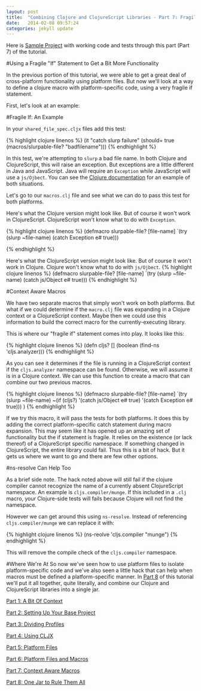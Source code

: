```yaml
---
layout: post
title:  "Combining Clojure and ClojureScript Libraries - Part 7: Fragile 'If's"
date:   2014-02-08 09:57:24
categories: jekyll update
---
```


[8thLight]: https://8thlight.com
[speclj]:    https://github.com/slagyr/speclj 
[sample_project]: https://github.com/AndrewZures/combining_clj_cljs_libraries/tree/throwable
[clojure_documentation]: http://clojuredocs.org/clojure_core/1.2.0/clojure.core/try

[part_1]: http://andrewzures.github.io/jekyll/update/2014/02/08/clj-cljs-pt1-context.html 
[part_2]: http://andrewzures.github.io/jekyll/update/2014/02/08/clj-cljs-pt2-setup.html
[part_3]: http://andrewzures.github.io/jekyll/update/2014/02/08/clj-cljs-pt3-dividing-profiles.html
[part_4]: http://andrewzures.github.io/jekyll/update/2014/02/08/clj-cljs-pt4-cljx.html
[part_5]: http://andrewzures.github.io/jekyll/update/2014/02/08/clj-cljs-pt5-platform.html
[part_6]: http://andrewzures.github.io/jekyll/update/2014/02/08/clj-cljs-pt6-platform-and-macros.html
[part_7]: http://andrewzures.github.io/jekyll/update/2014/02/08/clj-cljs-pt7-if-macros.html
[part_8]: http://andrewzures.github.io/jekyll/update/2014/02/08/clj-cljs-pt8-combining-profiles.html

Here is [Sample Project][sample_project] with working code and tests through this part (Part 7) of the tutorial.

#Using a Fragile "If" Statement to Get a Bit More Functionality

In the previous portion of this tutorial, we were able to get a great deal of cross-platform functionality using platform files. But now we'll look at a way to define a clojure macro with platform-specific code, using a very fragile if statement.  

First, let's look at an example:

#Fragile If: An Example

In your `shared_file_spec.cljx` files add this test:

{% highlight clojure linenos %}
(it "catch slurp failure"
   (should= true (macros/slurpable-file? "badfilename")))
{% endhighlight %}

In this test, we're attempting to `slurp` a bad file name.  In both Clojure and ClojureScript, this will raise an exception.  But exceptions are a little different in Java and JavaScript.  Java will require an `Exception` while JavaScript will use a `js/Ojbect`. You can see the [Clojure documentation][clojure_documentation] for an example of both situations.

Let's go to our `macros.clj` file and see what we can do to pass this test for both platforms.

Here's what the Clojure version might look like.  But of course it won't work in ClojureScript.  ClojureScript won't know what to do with `Exception`.

{% highlight clojure linenos %}
(defmacro slurpable-file? [file-name]
  `(try
     (slurp ~file-name)
     (catch Exception e# true)))

{% endhighlight %}

Here's what the ClojureScript version might look like. But of course it won't work in Clojure.  Clojure won't know what to do with `js/Ojbect`.
{% highlight clojure linenos %}
(defmacro slurpable-file? [file-name]
  `(try
     (slurp ~file-name)
     (catch js/Object e# true)))
{% endhighlight %}

#Context Aware Macros

We have two separate macros that simply won't work on both platforms.  But what if we could determine if the `macro.clj` file was expanding in a Clojure context or a ClojureScript context. Maybe then we could use this information to build the correct macro for the currently-executing library. 

This is where our "fragile if" statement comes into play.  It looks like this:

{% highlight clojure linenos %}
(defn cljs? []
    (boolean (find-ns 'cljs.analyzer)))
{% endhighlight %}

As you can see it determines if the file is running in a ClojureScript context if the `cljs.analyzer` namespace can be found. Otherwise, we will assume it is in a Clojure context.  We can use this function to create a macro that can combine our two previous macros.

{% highlight clojure linenos %}
(defmacro slurpable-file? [file-name]
 `(try
   (slurp ~file-name)
      ~(if (cljs?)
        '(catch js/Object e# true)
        '(catch Exception e# true)))
 )
{% endhighlight %}

If we try this macro, it will pass the tests for both platforms.  It does this by adding the correct platform-specific catch statement during macro expansion.  This may seem like it has opened up an amazing set of functionality but the if statement is fragile.  It relies on the existence (or lack thereof) of a ClojureScript specific namespace.  If something changed in ClojureScript, the entire library could fail.  Thus this is a bit of hack.  But it gets us where we want to go and there are few other options.  

#ns-resolve Can Help Too

As a brief side note.  The hack noted above will still fail if the clojure compiler cannot recognize the name of a currently absent ClojureScript namespace. An example is `cljs.compiler/munge`. If this included in a `.clj` macro, your Clojure-side tests will fails because Clojure will not find the namespace.  

However we can get around this using `ns-resolve`.  Instead of referencing `cljs.compiler/munge` we can replace it with:

{% highlight clojure linenos %}
(ns-reolve 'cljs.compiler "munge")
{% endhighlight %}

This will remove the compile check of the `cljs.compiler` namespace.

#Where We're At
So now we've seen how to use platform files to isolate platform-specific code and we've also seen a little hack that can help when macros must be defined a platform-specific manner.  In [Part 8][part_8] of this tutorial we'll put it all together, quite literally, and combine our Clojure and ClojureScript libraries into a single jar.



[Part 1: A Bit Of Context][part_1]

[Part 2: Setting Up Your Base Project][part_2]

[Part 3: Dividing Profiles][part_3]

[Part 4: Using CLJX][part_4]

[Part 5: Platform Files][part_5]

[Part 6: Platform Files and Macros][part_6]

[Part 7: Context Aware Macros][part_7]

[Part 8: One Jar to Rule Them All][part_8]
